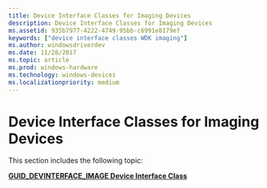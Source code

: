 ```yaml
---
title: Device Interface Classes for Imaging Devices
description: Device Interface Classes for Imaging Devices
ms.assetid: 935b7977-4222-4749-95bb-c6991e8179ef
keywords: ["device interface classes WDK imaging"]
ms.author: windowsdriverdev
ms.date: 11/28/2017
ms.topic: article
ms.prod: windows-hardware
ms.technology: windows-devices
ms.localizationpriority: medium
---
```


# Device Interface Classes for Imaging Devices


This section includes the following topic:

[**GUID\_DEVINTERFACE\_IMAGE Device Interface Class**](guid-devinterface-image-device-interface-class.md)

 

 





